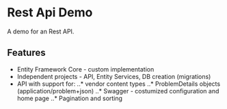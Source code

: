 # Rest Api Demo

A demo for an Rest API.

## Features

* Entity Framework Core - custom implementation
* Independent projects - API, Entity Services, DB creation (migrations)
* API with support for:
..* vendor content types
..* ProblemDetails objects (application/problem+json)
..* Swagger - costumized configuration and home page
..* Pagination and sorting
